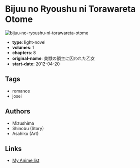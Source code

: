 # Bijuu no Ryoushu ni Torawareta Otome

![bijuu-no-ryoushu-ni-torawareta-otome](https://cdn.myanimelist.net/images/manga/1/186610.jpg)

-   **type**: light-novel
-   **volumes**: 1
-   **chapters**: 8
-   **original-name**: 美獣の領主に囚われた乙女
-   **start-date**: 2012-04-20

## Tags

-   romance
-   josei

## Authors

-   Mizushima
-   Shinobu (Story)
-   Asahiko (Art)

## Links

-   [My Anime list](https://myanimelist.net/manga/102909/Bijuu_no_Ryoushu_ni_Torawareta_Otome)

